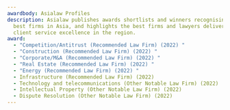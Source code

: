 ```yaml
---
awardbody: Asialaw Profiles
description: Asialaw publishes awards shortlists and winners recognising the
  best firms in Asia, and highlights the best firms and lawyers delivering
  client service excellence in the region.
award:
  - "Competition/Antitrust (Recommended Law Firm) (2022) "
  - "Construction (Recommended Law Firm) (2022) "
  - "Corporate/M&A (Recommended Law Firm) (2022) "
  - "Real Estate (Recommended Law Firm) (2022) "
  - "Energy (Recommended Law Firm) (2022) "
  - Infrastructure (Recommended Law Firm) (2022)
  - Technology and telecommunications (Other Notable Law Firm) (2022)
  - Intellectual Property (Other Notable Law Firm) (2022)
  - Dispute Resolution (Other Notable Law Firm) (2022)
---
```

